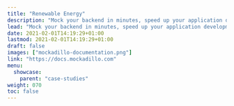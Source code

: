 ```yaml
---
title: "Renewable Energy"
description: "Mock your backend in minutes, speed up your application development, make your developers lives easy."
lead: "Mock your backend in minutes, speed up your application development, make your developers lives easy."
date: 2021-02-01T14:19:29+01:00
lastmod: 2021-02-01T14:19:29+01:00
draft: false
images: ["mockadillo-documentation.png"]
link: "https://docs.mockadillo.com"
menu:
  showcase:
    parent: "case-studies"
weight: 070
toc: false
---
```

